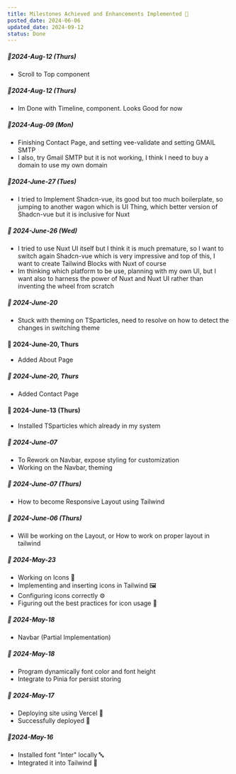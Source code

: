 ```yaml
---
title: Milestones Achieved and Enhancements Implemented 🏁
posted_date: 2024-06-06
updated_date: 2024-09-12
status: Done
---
```


##### 📅2024-Aug-12 (Thurs)

- <span class="text-muted-foreground">Scroll to Top component</span>

##### 📅2024-Aug-12 (Thurs)

- <span class="text-muted-foreground">Im Done with Timeline, component. Looks Good for now</span>

##### 📅2024-Aug-09 (Mon)

- <span class="text-muted-foreground">Finishing Contact Page, and setting vee-validate and setting GMAIL SMTP</span>
- <span class="text-muted-foreground">I also, try Gmail SMTP but it is not working, I think I need to buy a domain to use my own domain</span>

##### 📅2024-June-27 (Tues)

- <span class="text-muted-foreground">I tried to Implement Shadcn-vue, its good but too much boilerplate, so jumping to another wagon which is UI Thing, which better version of Shadcn-vue but it is inclusive for Nuxt</span>

##### 📅 2024-June-26 (Wed)

- <span class="text-muted-foreground">I tried to use Nuxt UI itself but I think it is much premature, so I want to switch again Shadcn-vue which is very impressive and top of this, I want to create Tailwind Blocks with Nuxt of course</span>
- <span class="text-muted-foreground">Im thinking which platform to be use, planning with my own UI, but I want also to harness the power of Nuxt and Nuxt UI rather than inventing the wheel from scratch</span>

##### 📅 2024-June-20

- <span class="text-muted-foreground">Stuck with theming on TSparticles, need to resolve on how to detect the changes in switching theme</span>

#### 📅 2024-June-20, Thurs

- <span class="text-muted-foreground">Added About Page</span>

##### 📅 2024-June-20, Thurs

- <span class="text-muted-foreground">Added Contact Page</span>

#### 📅 2024-June-13 (Thurs)

- <span class="text-muted-foreground">Installed TSparticles which already in my system</span>

##### 📅 2024-June-07

- <span class="text-muted-foreground">To Rework on Navbar, expose styling for customization</span>
- <span class="text-muted-foreground">Working on the Navbar, theming</span>

##### 📅 2024-June-07 (Thurs)

- <span class="text-muted-foreground">How to become Responsive Layout using Tailwind</span>

##### 📅 2024-June-06 (Thurs)

- <span class="text-muted-foreground">Will be working on the Layout, or How to work on proper layout in tailwind</span>

##### 📅 2024-May-23

- <span class="text-muted-foreground">Working on Icons 🎨</span>
- <span class="text-muted-foreground">Implementing and inserting icons in Tailwind 🖼️</span>
- <span class="text-muted-foreground">Configuring icons correctly ⚙️</span>
- <span class="text-muted-foreground">Figuring out the best practices for icon usage 🧠</span>

##### 📅 2024-May-18

- <span class="text-muted-foreground">Navbar (Partial Implementation)</span>

##### 📅 2024-May-18

- <span class="text-muted-foreground">Program dynamically font color and font height</span>
- <span class="text-muted-foreground">Integrate to Pinia for persist storing</span>

##### 📅 2024-May-17

- <span class="text-muted-foreground">Deploying site using Vercel 🚀</span>
- <span class="text-muted-foreground">Successfully deployed 🎉</span>

##### 📅2024-May-16

- <span class="text-muted-foreground">Installed font "Inter" locally 🔤</span>
- <span class="text-muted-foreground">Integrated it into Tailwind 🎨</span>

